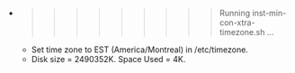 * >>>>>>>>> Running inst-min-con-xtra-timezone.sh ...
  * Set time zone to EST (America/Montreal) in /etc/timezone.
  * Disk size = 2490352K. Space Used = 4K.
